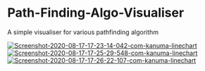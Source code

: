 # Path-Finding-Algo-Visualiser
A simple visualiser for various pathfinding algorithm

<a href="https://ibb.co/YtZJzgQ"><img src="https://i.ibb.co/K9wBMnh/Screenshot-2020-08-17-17-23-14-042-com-kanuma-linechart.jpg" alt="Screenshot-2020-08-17-17-23-14-042-com-kanuma-linechart" border="0"></a>
<a href="https://ibb.co/hKsZy8k"><img src="https://i.ibb.co/7GvRXyH/Screenshot-2020-08-17-17-25-29-548-com-kanuma-linechart.jpg" alt="Screenshot-2020-08-17-17-25-29-548-com-kanuma-linechart" border="0"></a>
<a href="https://ibb.co/q1vs4yN"><img src="https://i.ibb.co/YjxkKRc/Screenshot-2020-08-17-17-26-22-107-com-kanuma-linechart.jpg" alt="Screenshot-2020-08-17-17-26-22-107-com-kanuma-linechart" border="0"></a><br /><br />
